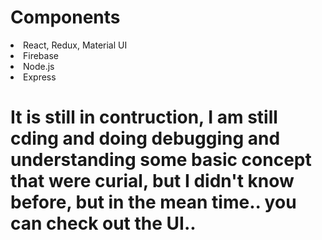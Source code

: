 <body>
<h1> Components </h1>
<li> React, Redux, Material UI</li>
<li> Firebase </li>
<li> Node.js </li>
<li> Express </li>
</body>
<h1> It is still in contruction, I am still cding and  doing debugging and understanding some basic concept that were curial, but I didn't know before, but in the mean time.. you can check out the UI.. </h1>
